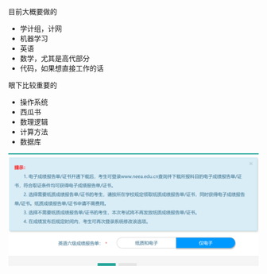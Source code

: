 


目前大概要做的
- 学计组，计网
- 机器学习
- 英语
- 数学，尤其是高代部分
- 代码，如果想直接工作的话

眼下比较重要的
- 操作系统
- 西瓜书
- 数理逻辑
- 计算方法
- 数据库

![输入图片说明](/imgs/2024-03-21/KWaBhdBhPESGCxjn.png)
<!--stackedit_data:
eyJoaXN0b3J5IjpbMTg4MzkzMDAwMSwtNjI2MjA0NTUzXX0=
-->